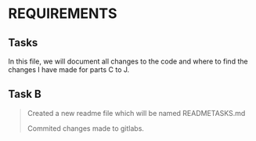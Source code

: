 <h1>REQUIREMENTS</h1>

<h2>Tasks</h2>

<p>In this file, we will document all changes to the code and where to find the changes I have made for
parts C to J.</p>

<h2>Task B</h2>
<blockquote>
<p>Created a new readme file which will be named READMETASKS.md</p>
<p>Commited changes made to gitlabs.</p>
</blockquote>
